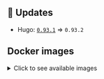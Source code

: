 ## :heartbeat: Updates

* Hugo: [`0.93.1`](https://github.com/klakegg/docker-hugo/releases/tag/0.93.1) => `0.93.2`


## Docker images

<details>
<summary>Click to see available images</summary>

This release is available from Docker Hub as project `klakegg/hugo` with the following tags:

| Alias tags                   | Version specific tags                      |
| ---------------------------- | ------------------------------------------ |
| `busybox`, `latest`          | `0.93.2-busybox`, `0.93.2`                     |
| `busybox-ci`, `ci`           | `0.93.2-busybox-ci`, `0.93.2-ci`               |
| `busybox-onbuild`, `onbuild` | `0.93.2-busybox-onbuild`, `0.93.2-onbuild`     |
| `alpine`                     | `0.93.2-alpine`                              |
| `alpine-ci`                  | `0.93.2-alpine-ci`                           |
| `alpine-onbuild`             | `0.93.2-alpine-onbuild`                      |
| `asciidoctor`                | `0.93.2-asciidoctor`                         |
| `asciidoctor-ci`             | `0.93.2-asciidoctor-ci`                      |
| `asciidoctor-onbuild`        | `0.93.2-asciidoctor-onbuild`                 |
| `pandoc`                     | `0.93.2-pandoc`                              |
| `pandoc-ci`                  | `0.93.2-pandoc-ci`                           |
| `pandoc-onbuild`             | `0.93.2-pandoc-onbuild`                      |
| `ext-alpine`                 | `0.93.2-ext-alpine`                          |
| `ext-alpine-ci`              | `0.93.2-ext-alpine-ci`                       |
| `ext-alpine-onbuild`         | `0.93.2-ext-alpine-onbuild`                  |
| `ext-asciidoctor`            | `0.93.2-ext-asciidoctor`                     |
| `ext-asciidoctor-ci`         | `0.93.2-ext-asciidoctor-ci`                  |
| `ext-asciidoctor-onbuild`    | `0.93.2-ext-asciidoctor-onbuild`             |
| `ext-pandoc`                 | `0.93.2-ext-pandoc`                          |
| `ext-pandoc-ci`              | `0.93.2-ext-pandoc-ci`                       |
| `ext-pandoc-onbuild`         | `0.93.2-ext-pandoc-onbuild`                  |
| `debian`                     | `0.93.2-debian`                              |
| `debian-ci`                  | `0.93.2-debian-ci`                           |
| `debian-onbuild`             | `0.93.2-debian-onbuild`                      |
| `ext-debian`, `ext`, `latest-ext` | `0.93.2-ext-debian`, `0.93.2-ext`         |
| `ext-debian-ci`, `ext-ci`    | `0.93.2-ext-debian-ci`, `0.93.2-ext-ci`        |
| `ext-debian-onbuild`, `ext-onbuild` | `0.93.2-ext-debian-onbuild`, `0.93.2-ext-onbuild` |
| `ubuntu`                     | `0.93.2-ubuntu`                            |
| `ubuntu-ci`                  | `0.93.2-ubuntu-ci`                         |
| `ubuntu-onbuild`             | `0.93.2-ubuntu-onbuild`                    |
| `ext-ubuntu`                 | `0.93.2-ext-ubuntu`                        |
| `ext-ubuntu-ci`              | `0.93.2-ext-ubuntu-ci`                     |
| `ext-ubuntu-onbuild`         | `0.93.2-ext-ubuntu-onbuild`                |
</details>
